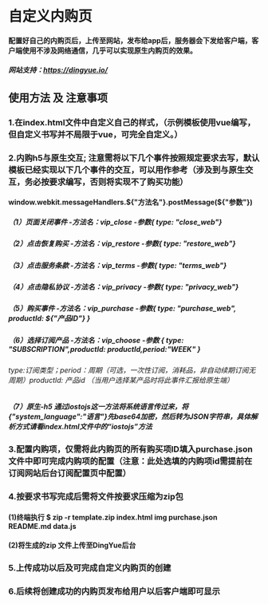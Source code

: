 # 自定义内购页

#### 配置好自己的内购页后，上传至网站，发布给app后，服务器会下发给客户端，客户端使用不涉及网络通信，几乎可以实现原生内购页的效果。
##### 网站支持：https://dingyue.io/


## 使用方法 及 注意事项

### 1.在index.html文件中自定义自己的样式，（示例模板使用vue编写，但自定义书写并不局限于vue，可完全自定义。）
### 2.内购h5与原生交互; 注意需将以下几个事件按照规定要求去写，默认模板已经实现以下几个事件的交互，可以用作参考（涉及到与原生交互，务必按要求编写，否则将实现不了购买功能）
####  window.webkit.messageHandlers.${"方法名"}.postMessage(${"参数"})
##### （1）页面关闭事件   -方法名：vip_close  -参数{ type: "close_web"}
##### （2）点击恢复购买   -方法名：vip_restore  -参数{ type: "restore_web"}
##### （3）点击服务条款  -方法名：vip_terms  -参数{ type: "terms_web"}
##### （4）点击隐私协议   -方法名：vip_privacy  -参数{ type: "privacy_web"}
##### （5）购买事件  -方法名：vip_purchase  -参数{ type: "purchase_web", productId: ${"产品ID"} }
##### （6）选择订阅产品  -方法名：vip_choose  -参数 { type: "SUBSCRIPTION",productId: productId,period:"WEEK" }
###### type:订阅类型；period：周期（可选，一次性订阅，消耗品，非自动续期订阅无周期）productId: 产品id （当用户选择某产品时将此事件汇报给原生端）
##### （7）原生-h5 通过iostojs这一方法将系统语言传过来，将{"system_language":"语言"}先base64加密，然后转为JSON字符串，具体解析方式请看index.html文件中的“iostojs”方法
### 3.配置内购项，仅需将此内购页的所有购买项ID填入purchase.json 文件中即可完成内购项的配置（注意：此处选填的内购项id需提前在订阅网站后台订阅配置页中配置）
### 4.按要求书写完成后需将文件按要求压缩为zip包
#### (1)终端执行 $ zip -r template.zip index.html img purchase.json README.md data.js
#### (2)将生成的zip 文件上传至DingYue后台 
### 5.上传成功以后及可完成自定义内购页的创建
### 6.后续将创建成功的内购页发布给用户以后客户端即可显示